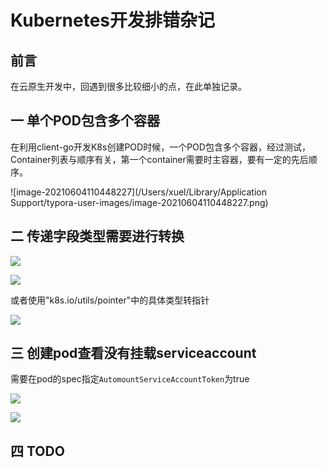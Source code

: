 # Kubernetes开发排错杂记

## 前言

在云原生开发中，回遇到很多比较细小的点，在此单独记录。

## 一 单个POD包含多个容器

在利用client-go开发K8s创建POD时候，一个POD包含多个容器，经过测试，Container列表与顺序有关，第一个container需要时主容器，要有一定的先后顺序。

![image-20210604110448227](/Users/xuel/Library/Application Support/typora-user-images/image-20210604110448227.png)

## 二 传递字段类型需要进行转换

![](https://kaliarch-bucket-1251990360.cos.ap-beijing.myqcloud.com/blog_img/20210604110544.png)

![](https://kaliarch-bucket-1251990360.cos.ap-beijing.myqcloud.com/blog_img/20210604110557.png)



或者使用"k8s.io/utils/pointer"中的具体类型转指针

![](https://kaliarch-bucket-1251990360.cos.ap-beijing.myqcloud.com/blog_img/20210915122408.png)

## 三 创建pod查看没有挂载serviceaccount

需要在pod的spec指定`AutomountServiceAccountToken`为true

![](https://kaliarch-bucket-1251990360.cos.ap-beijing.myqcloud.com/blog_img/20210604110656.png)

![](https://kaliarch-bucket-1251990360.cos.ap-beijing.myqcloud.com/blog_img/20210604110727.png)

## 四 TODO

